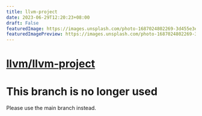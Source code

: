 ```yaml
---
title: llvm-project
date: 2023-06-29T12:20:23+08:00
draft: False
featuredImage: https://images.unsplash.com/photo-1687024802269-3d455e3e7e9d?ixid=M3w0NjAwMjJ8MHwxfHJhbmRvbXx8fHx8fHx8fDE2ODgwMTIyMzd8&ixlib=rb-4.0.3
featuredImagePreview: https://images.unsplash.com/photo-1687024802269-3d455e3e7e9d?ixid=M3w0NjAwMjJ8MHwxfHJhbmRvbXx8fHx8fHx8fDE2ODgwMTIyMzd8&ixlib=rb-4.0.3
---
```


# [llvm/llvm-project](https://github.com/llvm/llvm-project)

# This branch is no longer used

Please use the main branch instead.
